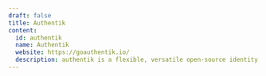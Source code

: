 ```yaml
---
draft: false
title: Authentik
content:
  id: authentik
  name: Authentik
  website: https://goauthentik.io/
  description: authentik is a flexible, versatile open-source identity provider.
---
```

